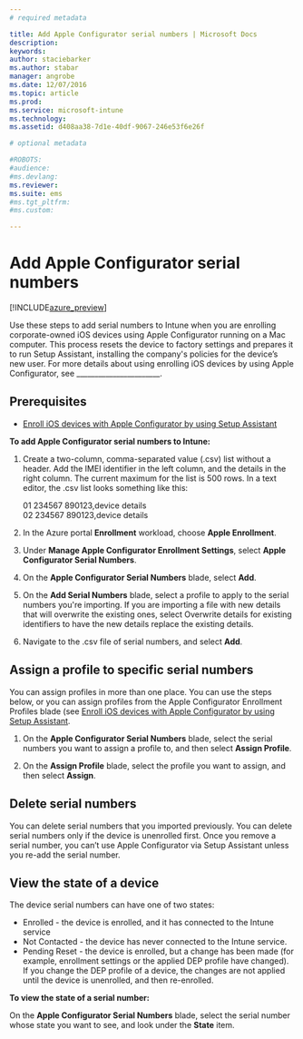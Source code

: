 ```yaml
---
# required metadata

title: Add Apple Configurator serial numbers | Microsoft Docs
description: 
keywords:
author: staciebarker
ms.author: stabar
manager: angrobe
ms.date: 12/07/2016
ms.topic: article
ms.prod:
ms.service: microsoft-intune
ms.technology:
ms.assetid: d408aa38-7d1e-40df-9067-246e53f6e26f

# optional metadata

#ROBOTS:
#audience:
#ms.devlang:
ms.reviewer: 
ms.suite: ems
#ms.tgt_pltfrm:
#ms.custom:

---
```


# Add Apple Configurator serial numbers

[!INCLUDE[azure_preview](../includes/azure_preview.md)]

Use these steps to add serial numbers to Intune when you are enrolling corporate-owned iOS devices using Apple Configurator running on a Mac computer. This process resets the device to factory settings and prepares it to run Setup Assistant, installing the company's policies for the device’s new user. For more details about using enrolling iOS devices by using Apple Configurator, see _______________________.

## Prerequisites

- [Enroll iOS devices with Apple Configurator by using Setup Assistant](enroll-ios-devices-with-apple-configurator-using-setup-assistant.md)

**To add Apple Configurator serial numbers to Intune:**

1. Create a two-column, comma-separated value (.csv) list without a header. Add the IMEI identifier in the left column, and the details in the right column. The current maximum for the list is 500 rows. In a text editor, the .csv list looks something like this:

	01 234567 890123,device details</br>
	02 234567 890123,device details

2. In the Azure portal **Enrollment** workload, choose **Apple Enrollment**.

3. Under **Manage Apple Configurator Enrollment Settings**, select **Apple Configurator Serial Numbers**.

4. On the **Apple Configurator Serial Numbers** blade, select **Add**.

5. On the **Add Serial Numbers** blade, select a profile to apply to the serial numbers you're importing. If you are importing a file with new details that will overwrite the existing ones, select Overwrite details for existing identifiers to have the new details replace the existing details.

6. Navigate to the .csv file of serial numbers, and select **Add**.

## Assign a profile to specific serial numbers

You can assign profiles in more than one place. You can use the steps below, or you can assign profiles from the Apple Configurator Enrollment Profiles blade (see [Enroll iOS devices with Apple Configurator by using Setup Assistant](enroll-ios-devices-with-apple-configurator-using-setup-assistant.md).  

1. On the **Apple Configurator Serial Numbers** blade, select the serial numbers you want to assign a profile to, and then select **Assign Profile**.

2. On the **Assign Profile** blade, select the profile you want to assign, and then select **Assign**.

## Delete serial numbers
You can delete serial numbers that you imported previously. You can delete serial numbers only if the device is unenrolled first. Once you remove a serial number, you can’t use Apple Configurator via Setup Assistant unless you re-add the serial number.

## View the state of a device
The device serial numbers can have one of two states:

- Enrolled - the device is enrolled, and it has connected to the Intune service
- Not Contacted - the device has never connected to the Intune service.
- Pending Reset - the device is enrolled, but a change has been made (for example, enrollment settings or the applied DEP profile have changed). If you change the DEP profile of a device, the changes are not applied until the device is unenrolled, and then re-enrolled.

**To view the state of a serial number:**

On the **Apple Configurator Serial Numbers** blade, select the serial number whose state you want to see, and look under the **State** item.
